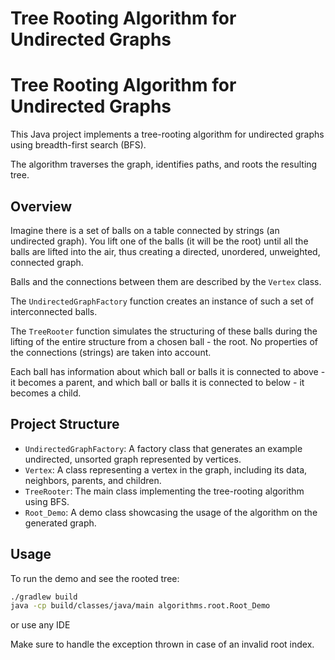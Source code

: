 # Tree Rooting Algorithm for Undirected Graphs

# Tree Rooting Algorithm for Undirected Graphs

This Java project implements a tree-rooting algorithm for undirected graphs using breadth-first search (BFS).

The algorithm traverses the graph, identifies paths, and roots the resulting tree.

## Overview

Imagine there is a set of balls on a table connected by strings (an undirected graph).
You lift one of the balls (it will be the root) until all the balls are lifted into the air,
thus creating a directed, unordered, unweighted, connected graph.

Balls and the connections between them are described by the `Vertex` class.

The `UndirectedGraphFactory` function creates an instance of such a set of interconnected balls.

The `TreeRooter` function simulates the structuring of these balls during the lifting of the entire structure from a chosen ball - the root. No properties of the connections (strings) are taken into account.

Each ball has information about which ball or balls it is connected to above - it becomes a parent, and which ball or balls it is connected to below - it becomes a child.

## Project Structure

- `UndirectedGraphFactory`: A factory class that generates an example undirected, unsorted graph represented by vertices.
- `Vertex`: A class representing a vertex in the graph, including its data, neighbors, parents, and children.
- `TreeRooter`: The main class implementing the tree-rooting algorithm using BFS.
- `Root_Demo`: A demo class showcasing the usage of the algorithm on the generated graph.

## Usage

To run the demo and see the rooted tree:

```bash
./gradlew build
java -cp build/classes/java/main algorithms.root.Root_Demo
```
or use any IDE

Make sure to handle the exception thrown in case of an invalid root index.